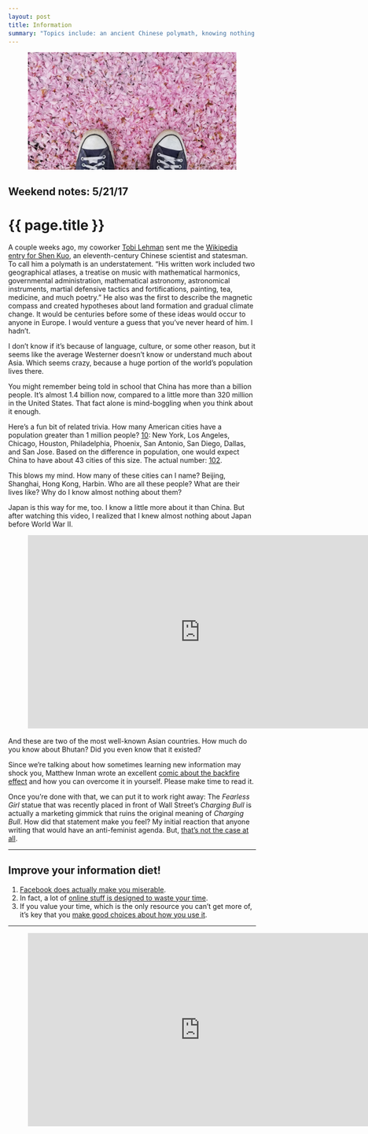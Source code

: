 ```yaml
---
layout: post
title: Information
summary: "Topics include: an ancient Chinese polymath, knowing nothing about Asia, the backfire effect, your information diet, and LCD Soundsystem."
---
```


<figure class="wide">
  <img src="/img/medium/1*c6hmlKUNrnFuRq2Vk3HdzA.jpeg">
</figure>

<h2 class="kicker">Weekend notes: 5/21/17</h2>

# {{ page.title }}

A couple weeks ago, my coworker [Tobi Lehman](https://medium.com/u/b57bd4ed7c91) sent me the [Wikipedia entry for Shen Kuo](https://en.wikipedia.org/wiki/Shen_Kuo), an eleventh-century Chinese scientist and statesman. To call him a polymath is an understatement. “His written work included two geographical atlases, a treatise on music with mathematical harmonics, governmental administration, mathematical astronomy, astronomical instruments, martial defensive tactics and fortifications, painting, tea, medicine, and much poetry.” He also was the first to describe the magnetic compass and created hypotheses about land formation and gradual climate change. It would be centuries before some of these ideas would occur to anyone in Europe. I would venture a guess that you’ve never heard of him. I hadn’t.

I don’t know if it’s because of language, culture, or some other reason, but it seems like the average Westerner doesn’t know or understand much about Asia. Which seems crazy, because a huge portion of the world’s population lives there.

You might remember being told in school that China has more than a billion people. It’s almost 1.4 billion now, compared to a little more than 320 million in the United States. That fact alone is mind-boggling when you think about it enough.

Here’s a fun bit of related trivia. How many American cities have a population greater than 1 million people? [10](https://www.census.gov/newsroom/press-releases/2015/cb15-89.html): New York, Los Angeles, Chicago, Houston, Philadelphia, Phoenix, San Antonio, San Diego, Dallas, and San Jose. Based on the difference in population, one would expect China to have about 43 cities of this size. The actual number: [102](https://www.theguardian.com/cities/2017/mar/20/china-100-cities-populations-bigger-liverpool).

This blows my mind. How many of these cities can I name? Beijing, Shanghai, Hong Kong, Harbin. Who are all these people? What are their lives like? Why do I know almost nothing about them?

Japan is this way for me, too. I know a little more about it than China. But after watching this video, I realized that I knew almost nothing about Japan before World War II.

<figure>
  <div class="video-container">
    <iframe src="https://www.youtube.com/embed/Mh5LY4Mz15o?rel=0" scrolling="no" frameborder="0" width="700" height="393"></iframe>
  </div>
</figure>

And these are two of the most well-known Asian countries. How much do you know about Bhutan? Did you even know that it existed?

Since we’re talking about how sometimes learning new information may shock you, Matthew Inman wrote an excellent [comic about the backfire effect](http://theoatmeal.com/comics/believe) and how you can overcome it in yourself. Please make time to read it.

Once you’re done with that, we can put it to work right away: The *Fearless Girl* statue that was recently placed in front of Wall Street’s *Charging Bull* is actually a marketing gimmick that ruins the original meaning of *Charging Bull*. How did that statement make you feel? My initial reaction that anyone writing that would have an anti-feminist agenda. But, [that’s not the case at all](https://gregfallis.com/2017/04/14/seriously-the-guy-has-a-point/).

<hr />

## Improve your information diet!

<ol>
  <li><a href="https://www.nytimes.com/2017/05/06/opinion/sunday/dont-let-facebook-make-you-miserable.html">Facebook does actually make you miserable</a>.</li>
  <li>In fact, a lot of <a href="https://www.samharris.org/podcast/item/what-is-technology-doing-to-us">online stuff is designed to waste your time</a>.</li>
  <li>If you value your time, which is the only resource you can’t get more of, it’s key that you <a href="https://soundcloud.com/panoply/cal-newport-on-doing-deep-work-and-escaping-social-media">make good choices about how you use it</a>.</li>
</ol>

<hr />

<figure>
  <div class="video-container">
    <iframe src="https://www.youtube.com/embed/zWKIWNJnlzI?rel=0" scrolling="no" frameborder="0" width="700" height="393"></iframe>
  </div>
</figure>
